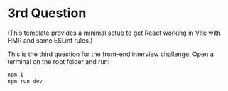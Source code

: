 # 3rd Question

(This template provides a minimal setup to get React working in Vite with HMR and some ESLint rules.)

This is the third question for the front-end interview challenge.
Open a terminal on the root folder and run:

```bash
npm i
npm run dev
```
